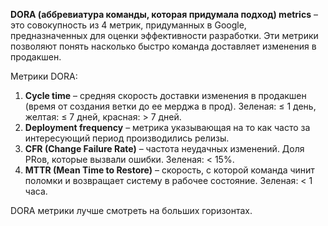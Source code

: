**DORA (аббревиатура команды, которая придумала подход) metrics** – это совокупность из 4 метрик, придуманных в Google, предназначенных для оценки эффективности разработки. Эти метрики позволяют понять насколько быстро команда доставляет изменения в продакшен.

Метрики DORA:
1. **Cycle time** – средняя скорость доставки изменения в продакшен (время от создания ветки до ее мерджа в прод). Зеленая: ≤ 1 день, желтая: ≤ 7 дней, красная: > 7 дней.
2. **Deployment frequency** – метрика указывающая на то как часто за интересующий период производились релизы.
3. **CFR (Change Failure Rate)** – частота неудачных изменений. Доля PRов, которые вызвали ошибки. Зеленая: < 15%.
4. **MTTR (Mean Time to Restore)** – скорость, с которой команда чинит поломки и возвращает систему в рабочее состояние. Зеленая: < 1 часа.

DORA метрики лучше смотреть на больших горизонтах.
